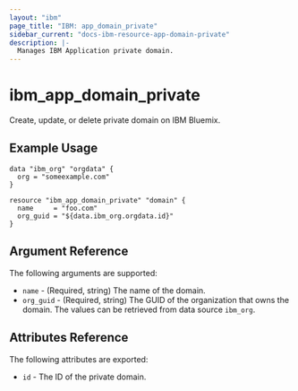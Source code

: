 ```yaml
---
layout: "ibm"
page_title: "IBM: app_domain_private"
sidebar_current: "docs-ibm-resource-app-domain-private"
description: |-
  Manages IBM Application private domain.
---
```


# ibm\_app_domain_private

Create, update, or delete private domain on IBM Bluemix.

## Example Usage

```hcl
data "ibm_org" "orgdata" {
  org = "someexample.com"
}

resource "ibm_app_domain_private" "domain" {
  name     = "foo.com"
  org_guid = "${data.ibm_org.orgdata.id}"
}
```

## Argument Reference

The following arguments are supported:

* `name` - (Required, string) The name of the domain.
* `org_guid` - (Required, string) The GUID of the organization that owns the domain. The values can be retrieved from data source `ibm_org`.

## Attributes Reference

The following attributes are exported:

* `id` - The ID of the private domain.